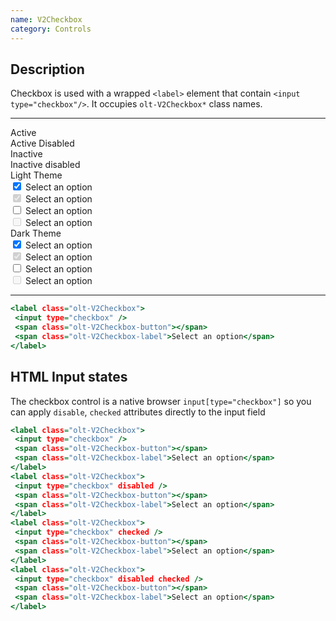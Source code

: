 ```yaml
---
name: V2Checkbox
category: Controls
---
```


## Description

Checkbox is used with a wrapped `<label>` element that contain
`<input type="checkbox"/>`. It occupies `olt-V2Checkbox*` class names.

---

  <div class="olt-Grid olt-u-marginTop4 olt-u-marginBottom6">
   <div class="olt-Grid-item olt-Grid-item--3">
     <div class="demo-spacer-small"></div>
     <div>
       <div class="demo-label">
         Active
       </div>
       <div class="demo-label">
         Active Disabled
       </div>
       <div class="demo-label">
         Inactive
       </div>
       <div class="demo-label">
         Inactive disabled
       </div>
     </div>
   </div>
   <div class="olt-Grid-item olt-Grid-item--7">
     <div class="olt-Grid">
       <div class="olt-Grid-item olt-Grid-item--4">
         <div class="demo-title">Light Theme</div>
         <div class="demo-subtitle-small"></div>
         <div class="olt-Card">
           <div class="olt-Card-content">
             <div class="demo-content">
               <label class="olt-V2Checkbox">
                 <input type="checkbox" checked />
                 <span class="olt-V2Checkbox-button"></span>
                 <span class="olt-V2Checkbox-label">Select an option</span>
               </label>
             </div>
             <div class="demo-content">
               <label class="olt-V2Checkbox">
                 <input type="checkbox" checked disabled />
                 <span class="olt-V2Checkbox-button"></span>
                 <span class="olt-V2Checkbox-label">Select an option</span>
               </label>
             </div>
             <div class="demo-content">
               <label class="olt-V2Checkbox">
                 <input type="checkbox"/>
                 <span class="olt-V2Checkbox-button"></span>
                 <span class="olt-V2Checkbox-label">Select an option</span>
               </label>
             </div>
             <div class="demo-content">
               <label class="olt-V2Checkbox">
                 <input type="checkbox" disabled />
                 <span class="olt-V2Checkbox-button"></span>
                 <span class="olt-V2Checkbox-label">Select an option</span>
               </label>
             </div>
           </div>
         </div>
       </div>
       <div class="olt-Grid-item olt-Grid-item--4">
         <div class="demo-title">Dark Theme</div>
         <div class="demo-subtitle-small"></div>
         <div class="olt-Card olt-Card--dark olt-Theme-dark">
           <div class="olt-Card-content">
             <div class="demo-content">
               <label class="olt-V2Checkbox">
                 <input type="checkbox" checked />
                 <span class="olt-V2Checkbox-button"></span>
                 <span class="olt-V2Checkbox-label">Select an option</span>
               </label>
             </div>
             <div class="demo-content">
               <label class="olt-V2Checkbox">
                 <input type="checkbox" checked disabled />
                 <span class="olt-V2Checkbox-button"></span>
                 <span class="olt-V2Checkbox-label">Select an option</span>
               </label>
             </div>
             <div class="demo-content">
               <label class="olt-V2Checkbox">
                 <input type="checkbox"/>
                 <span class="olt-V2Checkbox-button"></span>
                 <span class="olt-V2Checkbox-label">Select an option</span>
               </label>
             </div>
             <div class="demo-content">
               <label class="olt-V2Checkbox">
                 <input type="checkbox" disabled />
                 <span class="olt-V2Checkbox-button"></span>
                 <span class="olt-V2Checkbox-label">Select an option</span>
               </label>
             </div>
           </div>
         </div>
       </div>
     </div>
   </div>
 </div>

---

```example.html
<label class="olt-V2Checkbox">
 <input type="checkbox" />
 <span class="olt-V2Checkbox-button"></span>
 <span class="olt-V2Checkbox-label">Select an option</span>
</label>
```

## HTML Input states

The checkbox control is a native browser `input[type="checkbox"]` so you can
apply `disable`, `checked` attributes directly to the input field

```states.html
<label class="olt-V2Checkbox">
 <input type="checkbox" />
 <span class="olt-V2Checkbox-button"></span>
 <span class="olt-V2Checkbox-label">Select an option</span>
</label>
<label class="olt-V2Checkbox">
 <input type="checkbox" disabled />
 <span class="olt-V2Checkbox-button"></span>
 <span class="olt-V2Checkbox-label">Select an option</span>
</label>
<label class="olt-V2Checkbox">
 <input type="checkbox" checked />
 <span class="olt-V2Checkbox-button"></span>
 <span class="olt-V2Checkbox-label">Select an option</span>
</label>
<label class="olt-V2Checkbox">
 <input type="checkbox" disabled checked />
 <span class="olt-V2Checkbox-button"></span>
 <span class="olt-V2Checkbox-label">Select an option</span>
</label>
```
